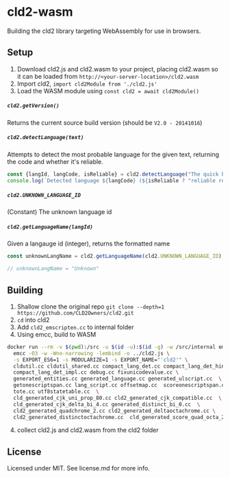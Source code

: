 # cld2-wasm
Building the cld2 library targeting WebAssembly for use in browsers.

## Setup
1. Download cld2.js and cld2.wasm to your project, placing cld2.wasm so it can be loaded from `http://<your-server-location>/cld2.wasm`
2. Import cld2, `import cld2Module from './cld2.js'`
3. Load the WASM module using `const cld2 = await cld2Module()`

##### `cld2.getVersion()`
Returns the current source build version (should be `V2.0 - 20141016`)

##### `cld2.detectLanguage(text)`
Attempts to detect the most probable language for the given text, returning the code and whether it's reliable.

```js
const {langId, langCode, isReliable} = cld2.detectLanguage("The quick brown fox jumps over the lazy dog");
console.log(`Detected language ${langCode} (${isReliable ? "reliable result" : "not confident"})`);
```

##### `cld2.UNKNOWN_LANGUAGE_ID`
(Constant) The unknown language id

##### `cld2.getLanguageName(langId)`
Given a langauge id (integer), returns the formatted name

```js
const unknownLangName = cld2.getLanguageName(cld2.UNKNOWN_LANGUAGE_ID);

// unknownLangName = "Unknown"
```

## Building
1. Shallow clone the original repo `git clone --depth=1 https://github.com/CLD2Owners/cld2.git`
2. `cd` into cld2
3. Add `cld2_emscripten.cc` to internal folder
4. Using emcc, build to WASM
```bash
docker run --rm -v $(pwd):/src -u $(id -u):$(id -g) -w /src/internal emscripten/emsdk \
  emcc -O3 -w -Wno-narrowing -lembind -o ../cld2.js \
  -s EXPORT_ES6=1 -s MODULARIZE=1 -s EXPORT_NAME="'cld2'" \
  cldutil.cc cldutil_shared.cc compact_lang_det.cc compact_lang_det_hint_code.cc \
  compact_lang_det_impl.cc debug.cc fixunicodevalue.cc \
  generated_entities.cc generated_language.cc generated_ulscript.cc  \
  getonescriptspan.cc lang_script.cc offsetmap.cc  scoreonescriptspan.cc \
  tote.cc utf8statetable.cc  \
  cld_generated_cjk_uni_prop_80.cc cld2_generated_cjk_compatible.cc  \
  cld_generated_cjk_delta_bi_4.cc generated_distinct_bi_0.cc  \
  cld2_generated_quadchrome_2.cc cld2_generated_deltaoctachrome.cc \
  cld2_generated_distinctoctachrome.cc  cld_generated_score_quad_octa_2.cc cld2_emscripten.cc
```
4. collect cld2.js and cld2.wasm from the cld2 folder

## License
Licensed under MIT. See license.md for more info.
